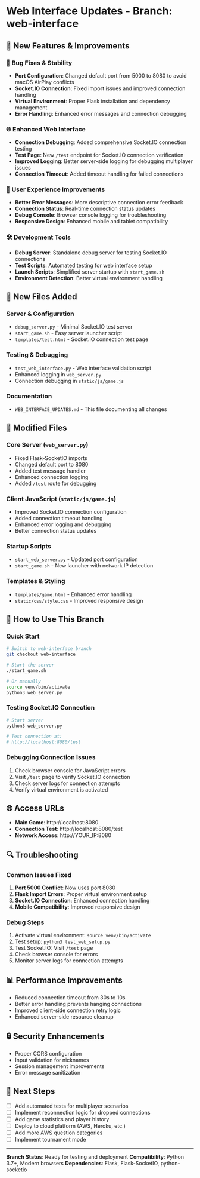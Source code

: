 # Web Interface Updates - Branch: web-interface

## 🚀 New Features & Improvements

### 🔧 **Bug Fixes & Stability**
- **Port Configuration**: Changed default port from 5000 to 8080 to avoid macOS AirPlay conflicts
- **Socket.IO Connection**: Fixed import issues and improved connection handling
- **Virtual Environment**: Proper Flask installation and dependency management
- **Error Handling**: Enhanced error messages and connection debugging

### 🌐 **Enhanced Web Interface**
- **Connection Debugging**: Added comprehensive Socket.IO connection testing
- **Test Page**: New `/test` endpoint for Socket.IO connection verification
- **Improved Logging**: Better server-side logging for debugging multiplayer issues
- **Connection Timeout**: Added timeout handling for failed connections

### 📱 **User Experience Improvements**
- **Better Error Messages**: More descriptive connection error feedback
- **Connection Status**: Real-time connection status updates
- **Debug Console**: Browser console logging for troubleshooting
- **Responsive Design**: Enhanced mobile and tablet compatibility

### 🛠 **Development Tools**
- **Debug Server**: Standalone debug server for testing Socket.IO connections
- **Test Scripts**: Automated testing for web interface setup
- **Launch Scripts**: Simplified server startup with `start_game.sh`
- **Environment Detection**: Better virtual environment handling

## 📁 **New Files Added**

### **Server & Configuration**
- `debug_server.py` - Minimal Socket.IO test server
- `start_game.sh` - Easy server launcher script
- `templates/test.html` - Socket.IO connection test page

### **Testing & Debugging**
- `test_web_interface.py` - Web interface validation script
- Enhanced logging in `web_server.py`
- Connection debugging in `static/js/game.js`

### **Documentation**
- `WEB_INTERFACE_UPDATES.md` - This file documenting all changes

## 🔧 **Modified Files**

### **Core Server (`web_server.py`)**
- Fixed Flask-SocketIO imports
- Changed default port to 8080
- Added test message handler
- Enhanced connection logging
- Added `/test` route for debugging

### **Client JavaScript (`static/js/game.js`)**
- Improved Socket.IO connection configuration
- Added connection timeout handling
- Enhanced error logging and debugging
- Better connection status updates

### **Startup Scripts**
- `start_web_server.py` - Updated port configuration
- `start_game.sh` - New launcher with network IP detection

### **Templates & Styling**
- `templates/game.html` - Enhanced error handling
- `static/css/style.css` - Improved responsive design

## 🚀 **How to Use This Branch**

### **Quick Start**
```bash
# Switch to web-interface branch
git checkout web-interface

# Start the server
./start_game.sh

# Or manually
source venv/bin/activate
python3 web_server.py
```

### **Testing Socket.IO Connection**
```bash
# Start server
python3 web_server.py

# Test connection at:
# http://localhost:8080/test
```

### **Debugging Connection Issues**
1. Check browser console for JavaScript errors
2. Visit `/test` page to verify Socket.IO connection
3. Check server logs for connection attempts
4. Verify virtual environment is activated

## 🌐 **Access URLs**
- **Main Game**: http://localhost:8080
- **Connection Test**: http://localhost:8080/test
- **Network Access**: http://YOUR_IP:8080

## 🔍 **Troubleshooting**

### **Common Issues Fixed**
1. **Port 5000 Conflict**: Now uses port 8080
2. **Flask Import Errors**: Proper virtual environment setup
3. **Socket.IO Connection**: Enhanced connection handling
4. **Mobile Compatibility**: Improved responsive design

### **Debug Steps**
1. Activate virtual environment: `source venv/bin/activate`
2. Test setup: `python3 test_web_setup.py`
3. Test Socket.IO: Visit `/test` page
4. Check browser console for errors
5. Monitor server logs for connection attempts

## 📊 **Performance Improvements**
- Reduced connection timeout from 30s to 10s
- Better error handling prevents hanging connections
- Improved client-side connection retry logic
- Enhanced server-side resource cleanup

## 🔒 **Security Enhancements**
- Proper CORS configuration
- Input validation for nicknames
- Session management improvements
- Error message sanitization

## 🎯 **Next Steps**
- [ ] Add automated tests for multiplayer scenarios
- [ ] Implement reconnection logic for dropped connections
- [ ] Add game statistics and player history
- [ ] Deploy to cloud platform (AWS, Heroku, etc.)
- [ ] Add more AWS question categories
- [ ] Implement tournament mode

---

**Branch Status**: Ready for testing and deployment
**Compatibility**: Python 3.7+, Modern browsers
**Dependencies**: Flask, Flask-SocketIO, python-socketio
